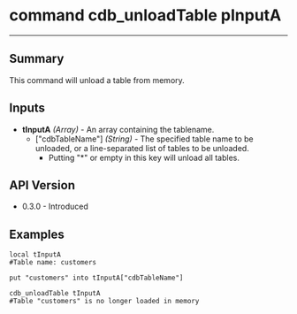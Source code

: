 # command cdb_unloadTable pInputA
---


## Summary
This command will unload a table from memory.

## Inputs
* **tInputA** *(Array)* - An array containing the tablename.
    * ["cdbTableName"] *(String)* - The specified table name to be unloaded, or a line-separated list of tables to be unloaded.
    	* Putting "*" or empty in this key will unload all tables.

## API Version
* 0.3.0 - Introduced

## Examples
```
local tInputA
#Table name: customers
     
put "customers" into tInputA["cdbTableName"]
     
cdb_unloadTable tInputA
#Table "customers" is no longer loaded in memory
``` 